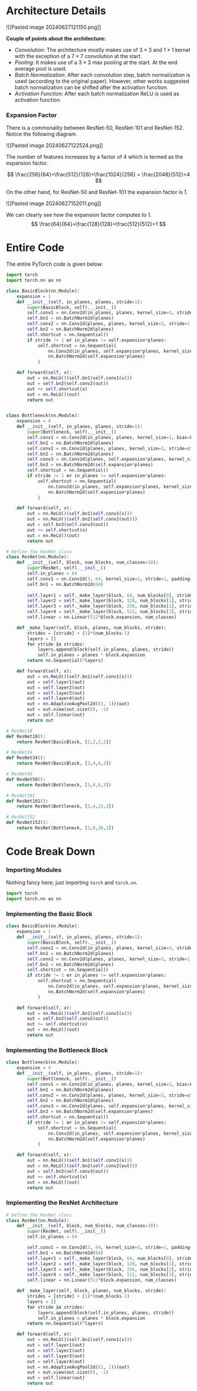 # Architecture Details

![[Pasted image 20240627121150.png]]

**Couple of points about the architecture:**

- *Convolution:* The architecture mostly makes use of $3 \times 3$ and $1 \times 1$ kernel with the exception of a $7 \times 7$ convolution at the start.
- *Pooling:* It makes use of a $3 \times 3$ max pooling at the start. At the end average pool is used.
- *Batch Normalization*: After each convolution step, batch normalization is used (according to the original paper). However, other works suggested batch normalization can be shifted after the activation function.
- *Activation Function:* After each batch normalization ReLU is used as activation function.
### Expansion Factor

There is a commonality between ResNet-50, ResNet-101 and ResNet-152. Notice the following diagram. 

![[Pasted image 20240627122524.png]]

The number of features increases by a factor of $4$ which is termed as the expansion factor. 

$$
\frac{256}{64}=\frac{512}{128}=\frac{1024}{256} = \frac{2048}{512}=4
$$


On the other hand, for ResNet-50 and ResNet-101 the expansion factor is $1$.

![[Pasted image 20240627152011.png]]


We can clearly see how the expansion factor computes to $1$.
$$
\frac{64}{64}=\frac{128}{128}=\frac{512}{512}=1
$$
# Entire Code

The entire PyTorch code is given below:
```python
import torch
import torch.nn as nn

class BasicBlock(nn.Module):
    expansion = 1
    def __init__(self, in_planes, planes, stride=1):
        super(BasicBlock, self).__init__()
        self.conv1 = nn.Conv2d(in_planes, planes, kernel_size=3, stride=stride, padding=1, bias=False)
        self.bn1 = nn.BatchNorm2d(planes)
        self.conv2 = nn.Conv2d(planes, planes, kernel_size=3, stride=1, padding=1, bias=False)
        self.bn2 = nn.BatchNorm2d(planes)
        self.shortcut = nn.Sequential()
        if stride != 1 or in_planes != self.expansion*planes:
            self.shortcut = nn.Sequential(
                nn.Conv2d(in_planes, self.expansion*planes, kernel_size=1, stride=stride, bias=False),
                nn.BatchNorm2d(self.expansion*planes)
            )

    def forward(self, x):
        out = nn.ReLU()(self.bn1(self.conv1(x)))
        out = self.bn2(self.conv2(out))
        out += self.shortcut(x)
        out = nn.ReLU()(out)
        return out


class Bottleneck(nn.Module):
    expansion = 4
    def __init__(self, in_planes, planes, stride=1):
        super(Bottleneck, self).__init__()
        self.conv1 = nn.Conv2d(in_planes, planes, kernel_size=1, bias=False)
        self.bn1 = nn.BatchNorm2d(planes)
        self.conv2 = nn.Conv2d(planes, planes, kernel_size=3, stride=stride, padding=1, bias=False)
        self.bn2 = nn.BatchNorm2d(planes)
        self.conv3 = nn.Conv2d(planes, self.expansion*planes, kernel_size=1, bias=False)
        self.bn3 = nn.BatchNorm2d(self.expansion*planes)
        self.shortcut = nn.Sequential()
        if stride != 1 or in_planes != self.expansion*planes:
            self.shortcut = nn.Sequential(
                nn.Conv2d(in_planes, self.expansion*planes, kernel_size=1, stride=stride, bias=False),
                nn.BatchNorm2d(self.expansion*planes)
            )

    def forward(self, x):
        out = nn.ReLU()(self.bn1(self.conv1(x)))
        out = nn.ReLU()(self.bn2(self.conv2(out)))
        out = self.bn3(self.conv3(out))
        out += self.shortcut(x)
        out = nn.ReLU()(out)
        return out

# Define the ResNet class
class ResNet(nn.Module):
    def __init__(self, block, num_blocks, num_classes=10):
        super(ResNet, self).__init__()
        self.in_planes = 64
        self.conv1 = nn.Conv2d(3, 64, kernel_size=3, stride=1, padding=1, bias=False)
        self.bn1 = nn.BatchNorm2d(64)
        
        self.layer1 = self._make_layer(block, 64, num_blocks[0], stride=1)
        self.layer2 = self._make_layer(block, 128, num_blocks[1], stride=2)
        self.layer3 = self._make_layer(block, 256, num_blocks[2], stride=2)
        self.layer4 = self._make_layer(block, 512, num_blocks[3], stride=2)
        self.linear = nn.Linear(512*block.expansion, num_classes)

    def _make_layer(self, block, planes, num_blocks, stride):
        strides = [stride] + [1]*(num_blocks-1)
        layers = []
        for stride in strides:
            layers.append(block(self.in_planes, planes, stride))
            self.in_planes = planes * block.expansion
        return nn.Sequential(*layers)

    def forward(self, x):
        out = nn.ReLU()(self.bn1(self.conv1(x)))
        out = self.layer1(out)
        out = self.layer2(out)
        out = self.layer3(out)
        out = self.layer4(out)
        out = nn.AdaptiveAvgPool2d((1, 1))(out)
        out = out.view(out.size(0), -1)
        out = self.linear(out)
        return out

# ResNet18
def ResNet18():
    return ResNet(BasicBlock, [2,2,2,2])

# ResNet34
def ResNet34():
    return ResNet(BasicBlock, [3,4,6,3])

# ResNet50
def ResNet50():
    return ResNet(Bottleneck, [3,4,6,3])

# ResNet101
def ResNet101():
    return ResNet(Bottleneck, [3,4,23,3])

# ResNet152
def ResNet152():
    return ResNet(Bottleneck, [3,8,36,3])
```

# Code Break Down
### Importing Modules
Nothing fancy here; just importing `torch` and `torch.nn`.
```python
import torch
import torch.nn as nn
```

### Implementing the Basic Block

```python
class BasicBlock(nn.Module):
    expansion = 1
    def __init__(self, in_planes, planes, stride=1):
        super(BasicBlock, self).__init__()
        self.conv1 = nn.Conv2d(in_planes, planes, kernel_size=3, stride=stride, padding=1, bias=False)
        self.bn1 = nn.BatchNorm2d(planes)
        self.conv2 = nn.Conv2d(planes, planes, kernel_size=3, stride=1, padding=1, bias=False)
        self.bn2 = nn.BatchNorm2d(planes)
        self.shortcut = nn.Sequential()
        if stride != 1 or in_planes != self.expansion*planes:
            self.shortcut = nn.Sequential(
                nn.Conv2d(in_planes, self.expansion*planes, kernel_size=1, stride=stride, bias=False),
                nn.BatchNorm2d(self.expansion*planes)
            )

    def forward(self, x):
        out = nn.ReLU()(self.bn1(self.conv1(x)))
        out = self.bn2(self.conv2(out))
        out += self.shortcut(x)
        out = nn.ReLU()(out)
        return out
```

### Implementing the Bottleneck Block

```python
class Bottleneck(nn.Module):
    expansion = 4
    def __init__(self, in_planes, planes, stride=1):
        super(Bottleneck, self).__init__()
        self.conv1 = nn.Conv2d(in_planes, planes, kernel_size=1, bias=False)
        self.bn1 = nn.BatchNorm2d(planes)
        self.conv2 = nn.Conv2d(planes, planes, kernel_size=3, stride=stride, padding=1, bias=False)
        self.bn2 = nn.BatchNorm2d(planes)
        self.conv3 = nn.Conv2d(planes, self.expansion*planes, kernel_size=1, bias=False)
        self.bn3 = nn.BatchNorm2d(self.expansion*planes)
        self.shortcut = nn.Sequential()
        if stride != 1 or in_planes != self.expansion*planes:
            self.shortcut = nn.Sequential(
                nn.Conv2d(in_planes, self.expansion*planes, kernel_size=1, stride=stride, bias=False),
                nn.BatchNorm2d(self.expansion*planes)
            )

    def forward(self, x):
        out = nn.ReLU()(self.bn1(self.conv1(x)))
        out = nn.ReLU()(self.bn2(self.conv2(out)))
        out = self.bn3(self.conv3(out))
        out += self.shortcut(x)
        out = nn.ReLU()(out)
        return out
```

### Implementing the ResNet Architecture

```python
# Define the ResNet class
class ResNet(nn.Module):
    def __init__(self, block, num_blocks, num_classes=10):
        super(ResNet, self).__init__()
        self.in_planes = 64

        self.conv1 = nn.Conv2d(3, 64, kernel_size=3, stride=1, padding=1, bias=False)
        self.bn1 = nn.BatchNorm2d(64)
        self.layer1 = self._make_layer(block, 64, num_blocks[0], stride=1)
        self.layer2 = self._make_layer(block, 128, num_blocks[1], stride=2)
        self.layer3 = self._make_layer(block, 256, num_blocks[2], stride=2)
        self.layer4 = self._make_layer(block, 512, num_blocks[3], stride=2)
        self.linear = nn.Linear(512*block.expansion, num_classes)

    def _make_layer(self, block, planes, num_blocks, stride):
        strides = [stride] + [1]*(num_blocks-1)
        layers = []
        for stride in strides:
            layers.append(block(self.in_planes, planes, stride))
            self.in_planes = planes * block.expansion
        return nn.Sequential(*layers)

    def forward(self, x):
        out = nn.ReLU()(self.bn1(self.conv1(x)))
        out = self.layer1(out)
        out = self.layer2(out)
        out = self.layer3(out)
        out = self.layer4(out)
        out = nn.AdaptiveAvgPool2d((1, 1))(out)
        out = out.view(out.size(0), -1)
        out = self.linear(out)
        return out
```